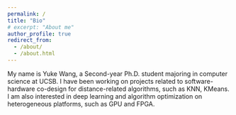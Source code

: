 ```yaml
---
permalink: /
title: "Bio"
# excerpt: "About me"
author_profile: true
redirect_from: 
  - /about/
  - /about.html
---
```

My name is Yuke Wang, a Second-year Ph.D. student majoring in computer science at UCSB. I have been working on projects related to software-hardware co-design for distance-related algorithms, such as KNN, KMeans. I am also interested in deep learning and algorithm optimization on heterogeneous platforms, such as GPU and FPGA.